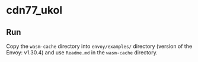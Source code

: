 # cdn77_ukol
## Run
Copy the `wasm-cache` directory into `envoy/examples/` directory (version of the Envoy: v1.30.4) and use `Readme.md` in the `wasm-cache` directory.
